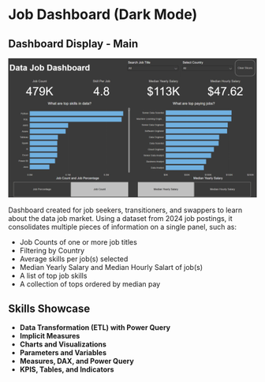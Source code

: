 # Job Dashboard (Dark Mode)

## Dashboard Display - Main

![Dashboard Main Preview](images/Eric_DashboardMain_V1.png)

Dashboard created for job seekers, transitioners, and swappers to learn about the data job market. Using a dataset from 2024 job postings, it consolidates multiple pieces of information on a single panel, such as:
- Job Counts of one or more job titles
- Filtering by Country
- Average skills per job(s) selected
- Median Yearly Salary and Median Hourly Salart of job(s)
- A list of top job skills
- A collection of tops ordered by median pay

## Skills Showcase

- **Data Transformation (ETL) with Power Query**
- **Implicit Measures**
- **Charts and Visualizations**
- **Parameters and Variables**
- **Measures, DAX, and Power Query**
- **KPIS, Tables, and Indicators**